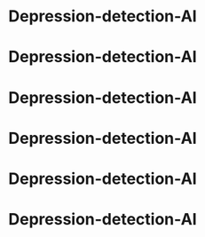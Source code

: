 # Depression-detection-AI
# Depression-detection-AI
# Depression-detection-AI
# Depression-detection-AI
# Depression-detection-AI
# Depression-detection-AI
